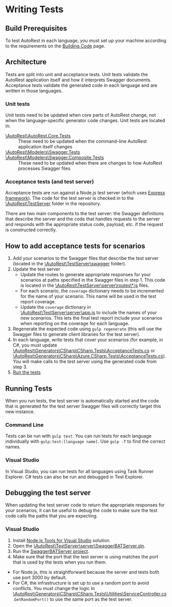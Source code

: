 # Writing Tests

## Build Prerequisites
To test AutoRest in each language, you must set up your machine according to the requirements on the [Building Code](building-code.md) page.

## Architecture
Tests are split into unit and acceptance tests. Unit tests validate the AutoRest application itself and how it interprets Swagger documents. Acceptance tests validate the generated code in each language and are written in those languages.

### Unit tests
Unit tests need to be updated when core parts of AutoRest change, not when the language-specific generator code changes. Unit tests are located in:
<dl>
  <dt><a href="../AutoRest/AutoRest.Core.Tests/">\AutoRest\AutoRest.Core.Tests</a></dt>
  <dd>These need to be updated when the command-line AutoRest application itself changes</dd>
  <dt><a href="../AutoRest/Modelers/Swagger.Tests">\AutoRest\Modelers\Swagger.Tests</a><br>
      <a href="../AutoRest/Modelers/CompositeSwagger.Tests">\AutoRest\Modelers\Swagger.Composite.Tests</a></dt>
  <dd>These need to be updated when there are changes to how AutoRest processes Swagger files</dd>
</dl>

### Acceptance tests (and test server)
Acceptance tests are run against a Node.js test server (which uses [Express framework](http://expressjs.com/)). The code for the test server is checked in to the [\\AutoRest\\TestServer](../AutoRest/TestServer/) folder in the repository.

There are two main components to the test server: the Swagger definitions that describe the server and the code that handles requests to the server and responds with the appropriate status code, payload, etc. if the request is constructed correctly.

## How to add acceptance tests for scenarios
1. Add your scenarios to the Swagger files that describe the test server (located in the [\\AutoRest\\TestServer\\swagger](../AutoRest/TestServer/swagger/) folder).
2. Update the test server
   - Update the routes to generate appropriate responses for your scenarios at paths specified in the Swagger files in step 1. This code is located in the [\\AutoRest\\TestServer\\server\\routes\\*.js](../AutoRest/TestServer/server/routes) files.
   - For each scenario, the `coverage` dictionary needs to be incremented for the name of your scenario. This name will be used in the test report coverage. 
   - Update the `coverage` dictionary in [\\AutoRest\\TestServer\\server\\app.js](../AutoRest/TestServer/server/app.js) to include the names of your new scenarios. This lets the final test report include your scenarios when reporting on the coverage for each language.
3. Regenerate the expected code using `gulp regenerate` (this will use the Swagger files to generate client libraries for the test server).
4. In each language, write tests that cover your scenarios (for example, in C#, you must update [\\AutoRest\\Generators\\CSharp\CSharp.Tests\\AcceptanceTests.cs](../AutoRest/Generators/CSharp/CSharp.Tests/AcceptanceTests.cs) or [\\AutoRest\\Generators\\CSharp\\Azure.CSharp.Tests\\AcceptanceTests.cs](../AutoRest/Generators/CSharp/Azure.CSharp.Tests/AcceptanceTests.cs)). You will make calls to the test server using the generated code from step 3.
5. [Run the tests](#running-tests)

## Running Tests
When you run tests, the test server is automatically started and the code that is generated for the test server Swagger files will correctly target this new instance.

### Command Line
Tests can be run with `gulp test`. You can run tests for each language individually with `gulp:test:[language name]`. Use `gulp -T` to find the correct names.

### Visual Studio
In Visual Studio, you can run tests for all languages using Task Runner Explorer. C# tests can also be run and debugged in Test Explorer.

## Debugging the test server
When updating the test server code to return the appropriate responses for your scenarios, it can be useful to debug the code to make sure the test code calls the paths that you are expecting.

### Visual Studio
1. Install [Node.js Tools for Visual Studio](https://www.visualstudio.com/en-us/features/node-js-vs.aspx) solution.
2. Open the [\\AutoRest\\TestServer\\server\\SwaggerBATServer.sln](../AutoRest/TestServer/server/SwaggerBATServer.sln).
3. Run the [SwaggerBATServer project](../AutoRest/TestServer/server/SwaggerBATServer.njsproj).
4. Make sure that the port that the test server is using matches the port that is used by the tests when you run them.
  - For Node.js, this is straightforward because the server and tests both use port 3000 by default.
  - For C#, the infrastructure is set up to use a random port to avoid conflicts. You must change the logic in [\\AutoRest\\Generators\\CSharp\\CSharp.Tests\\Utilities\\ServiceController.cs](../AutoRest/Generators/CSharp/CSharp.Tests/Utilities/ServiceController.cs).`GetRandomPort()` to use the same port as the test server.